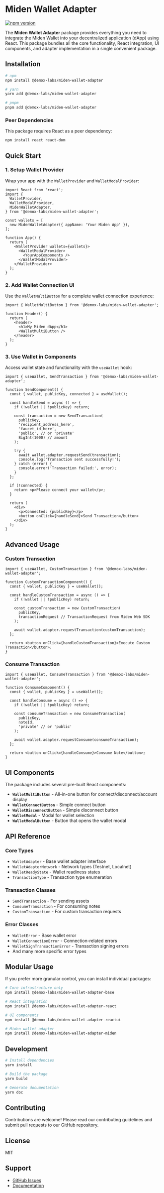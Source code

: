 # Miden Wallet Adapter

[![npm version](https://badge.fury.io/js/@demox-labs%2Fmiden-wallet-adapter.svg)](https://badge.fury.io/js/@demox-labs%2Fmiden-wallet-adapter)

The **Miden Wallet Adapter** package provides everything you need to integrate the Miden Wallet into your decentralized application (dApp) using React. This package bundles all the core functionality, React integration, UI components, and adapter implementation in a single convenient package.

## Installation

```bash
# npm
npm install @demox-labs/miden-wallet-adapter

# yarn
yarn add @demox-labs/miden-wallet-adapter

# pnpm
pnpm add @demox-labs/miden-wallet-adapter
```

### Peer Dependencies

This package requires React as a peer dependency:

```bash
npm install react react-dom
```

## Quick Start

### 1. Setup Wallet Provider

Wrap your app with the `WalletProvider` and `WalletModalProvider`:

```tsx
import React from 'react';
import {
  WalletProvider,
  WalletModalProvider,
  MidenWalletAdapter,
} from '@demox-labs/miden-wallet-adapter';

const wallets = [
  new MidenWalletAdapter({ appName: 'Your Miden App' }),
];

function App() {
  return (
    <WalletProvider wallets={wallets}>
      <WalletModalProvider>
        <YourAppComponents />
      </WalletModalProvider>
    </WalletProvider>
  );
}
```

### 2. Add Wallet Connection UI

Use the `WalletMultiButton` for a complete wallet connection experience:

```tsx
import { WalletMultiButton } from '@demox-labs/miden-wallet-adapter';

function Header() {
  return (
    <header>
      <h1>My Miden dApp</h1>
      <WalletMultiButton />
    </header>
  );
}
```

### 3. Use Wallet in Components

Access wallet state and functionality with the `useWallet` hook:

```tsx
import { useWallet, SendTransaction } from '@demox-labs/miden-wallet-adapter';

function SendComponent() {
  const { wallet, publicKey, connected } = useWallet();

  const handleSend = async () => {
    if (!wallet || !publicKey) return;

    const transaction = new SendTransaction(
      publicKey,
      'recipient_address_here',
      'faucet_id_here',
      'public', // or 'private'
      BigInt(1000) // amount
    );

    try {
      await wallet.adapter.requestSend(transaction);
      console.log('Transaction sent successfully!');
    } catch (error) {
      console.error('Transaction failed:', error);
    }
  };

  if (!connected) {
    return <p>Please connect your wallet</p>;
  }

  return (
    <div>
      <p>Connected: {publicKey}</p>
      <button onClick={handleSend}>Send Transaction</button>
    </div>
  );
}
```

## Advanced Usage

### Custom Transaction

```tsx
import { useWallet, CustomTransaction } from '@demox-labs/miden-wallet-adapter';

function CustomTransactionComponent() {
  const { wallet, publicKey } = useWallet();

  const handleCustomTransaction = async () => {
    if (!wallet || !publicKey) return;

    const customTransaction = new CustomTransaction(
      publicKey,
      transactionRequest // TransactionRequest from Miden Web SDK
    );

    await wallet.adapter.requestTransaction(customTransaction);
  };

  return <button onClick={handleCustomTransaction}>Execute Custom Transaction</button>;
}
```

### Consume Transaction

```tsx
import { useWallet, ConsumeTransaction } from '@demox-labs/miden-wallet-adapter';

function ConsumeComponent() {
  const { wallet, publicKey } = useWallet();

  const handleConsume = async () => {
    if (!wallet || !publicKey) return;

    const consumeTransaction = new ConsumeTransaction(
      publicKey,
      noteId,
      'private' // or 'public'
    );

    await wallet.adapter.requestConsume(consumeTransaction);
  };

  return <button onClick={handleConsume}>Consume Note</button>;
}
```

## UI Components

The package includes several pre-built React components:

- **`WalletMultiButton`** - All-in-one button for connect/disconnect/account display
- **`WalletConnectButton`** - Simple connect button
- **`WalletDisconnectButton`** - Simple disconnect button  
- **`WalletModal`** - Modal for wallet selection
- **`WalletModalButton`** - Button that opens the wallet modal

## API Reference

### Core Types

- `WalletAdapter` - Base wallet adapter interface
- `WalletAdapterNetwork` - Network types (Testnet, Localnet)
- `WalletReadyState` - Wallet readiness states
- `TransactionType` - Transaction type enumeration

### Transaction Classes

- `SendTransaction` - For sending assets
- `ConsumeTransaction` - For consuming notes
- `CustomTransaction` - For custom transaction requests

### Error Classes

- `WalletError` - Base wallet error
- `WalletConnectionError` - Connection-related errors
- `WalletSignTransactionError` - Transaction signing errors
- And many more specific error types

## Modular Usage

If you prefer more granular control, you can install individual packages:

```bash
# Core infrastructure only
npm install @demox-labs/miden-wallet-adapter-base

# React integration
npm install @demox-labs/miden-wallet-adapter-react

# UI components
npm install @demox-labs/miden-wallet-adapter-reactui

# Miden wallet adapter
npm install @demox-labs/miden-wallet-adapter-miden
```

## Development

```bash
# Install dependencies
yarn install

# Build the package
yarn build

# Generate documentation
yarn doc
```

## Contributing

Contributions are welcome! Please read our contributing guidelines and submit pull requests to our GitHub repository.

## License

MIT

## Support

- [GitHub Issues](https://github.com/demox-labs/miden-wallet-adapter/issues)
- [Documentation](https://github.com/demox-labs/miden-wallet-adapter) 